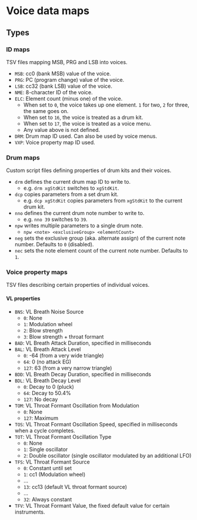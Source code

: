 # Voice data maps
## Types
### ID maps
TSV files mapping MSB, PRG and LSB into voices.

- `MSB`: cc0 (bank MSB) value of the voice.
- `PRG`: PC (program change) value of the voice.
- `LSB`: cc32 (bank LSB) value of the voice.
- `NME`: 8-character ID of the voice.
- `ELC`: Element count (minus one) of the voice.
  - When set to `0`, the voice takes up one element. `1` for two, `2` for three, the same goes on.
  - When set to `16`, the voice is treated as a drum kit.
  - When set to `17`, the voice is treated as a voice menu.
  - Any value above is not defined.
- `DRM`: Drum map ID used. Can also be used by voice menus.
- `VXP`: Voice property map ID used.

### Drum maps
Custom script files defining properties of drum kits and their voices.

- `drm` defines the current drum map ID to write to.
  - e.g. `drm xgStdKit` switches to `xgStdKit`.
- `dcp` copies parameters from a set drum kit.
  - e.g. `dcp xgStdKit` copies parameters from `xgStdKit` to the current drum kit.
- `nno` defines the current drum note number to write to.
  - e.g. `nno 39` switches to `39`.
- `npw` writes multiple parameters to a single drum note.
  - `npw <note> <exclusiveGroup> <elementCount>`
- `neg` sets the exclusive group (aka. alternate assign) of the current note number. Defaults to `0` (disabled).
- `nec` sets the note element count of the current note number. Defaults to `1`.

### Voice property maps
TSV files describing certain properties of individual voices.

#### VL properties
- `BNS`: VL Breath Noise Source
  - `0`: None
  - `1`: Modulation wheel
  - `2`: Blow strength
  - `3`: Blow strength + throat formant
- `BAD`: VL Breath Attack Duration, specified in milliseconds
- `BAL`: VL Breath Attack Level
  - `0`: -64 (from a very wide triangle)
  - `64`: 0 (no attack EG)
  - `127`: 63 (from a very narrow triangle)
- `BDD`: VL Breath Decay Duration, specified in milliseconds
- `BDL`: VL Breath Decay Level
  - `0`: Decay to 0 (pluck)
  - `64`: Decay to 50.4%
  - `127`: No decay
- `TOM`: VL Throat Formant Oscillation from Modulation
  - `0`: None
  - `127`: Maximum
- `TOS`: VL Throat Formant Oscillation Speed, specified in milliseconds when a cycle completes.
- `TOT`: VL Throat Formant Oscillation Type
  - `0`: None
  - `1`: Single oscillator
  - `2`: Double oscillator (single oscillator modulated by an additional LFO)
- `TFS`: VL Throat Formant Source
  - `0`: Constant until set
  - `1`: cc1 (Modulation wheel)
  - ...
  - `13`: cc13 (default VL throat formant source)
  - ...
  - `32`: Always constant
- `TFV`: VL Throat Formant Value, the fixed default value for certain instruments.